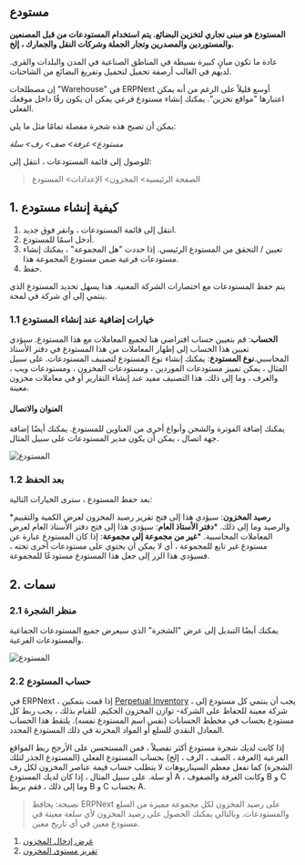 ## مستودع

**المستودع هو مبنى تجاري لتخزين البضائع. يتم استخدام المستودعات من قبل المصنعين والمستوردين والمصدرين وتجار الجملة وشركات النقل والجمارك ، إلخ.**

عادة ما تكون مبانٍ كبيرة بسيطة في المناطق الصناعية في المدن والبلدات والقرى. لديهم في الغالب أرصفة تحميل لتحميل وتفريغ البضائع من الشاحنات.

إن مصطلحات "Warehouse" في ERPNext أوسع قليلاً على الرغم من أنه يمكن اعتبارها "مواقع تخزين". يمكنك إنشاء مستودع فرعي يمكن أن يكون رفًا داخل موقعك الفعلي.

يمكن أن تصبح هذه شجرة مفصلة تمامًا مثل ما يلي:

_مستودع> غرفة> صف> رف> سلة_

للوصول إلى قائمة المستودعات ، انتقل إلى:

> الصفحة الرئيسية> المخزون> الإعدادات> المستودع

## 1. كيفية إنشاء مستودع

1. انتقل إلى قائمة المستودعات ، وانقر فوق جديد.
2. أدخل اسمًا للمستودع.
3. تعيين / التحقق من المستودع الرئيسي. إذا حددت "هل المجموعة" ، يمكنك إنشاء مستودعات فرعية ضمن مستودع المجموعة هذا.
4. حفظ.

يتم حفظ المستودعات مع اختصارات الشركة المعنية. هذا يسهل تحديد المستودع الذي ينتمي إلى أي شركة في لمحة.

### 1.1 خيارات إضافية عند إنشاء المستودع

**الحساب**: قم بتعيين حساب افتراضي هنا لجميع المعاملات مع هذا المستودع. سيؤدي تعيين هذا الحساب إلى إظهار المعاملات من هذا المستودع في دفتر الأستاذ المحاسبي.**نوع المستودع**: يمكنك إنشاء نوع المستودع لتصنيف المستودعات. على سبيل المثال ، يمكن تمييز مستودعات الموردين ، ومستودعات المخزون ، ومستودعات ويب ، والغرف ، وما إلى ذلك. هذا التصنيف مفيد عند إنشاء التقارير أو في معاملات مخزون معينة.

#### العنوان والاتصال

يمكنك إضافة الفوترة والشحن وأنواع أخرى من العناوين للمستودع. يمكنك أيضًا إضافة جهة اتصال ، يمكن أن يكون مدير المستودعات على سبيل المثال.

![المستودع](https://docs.erpnext.com/files/warehouse.png)

### 1.2 بعد الحفظ

بعد حفظ المستودع ، سترى الخيارات التالية:

***رصيد المخزون**: سيؤدي هذا إلى فتح تقرير رصيد المخزون لعرض الكمية والتقييم والرصيد وما إلى ذلك.
***دفتر الأستاذ العام**: سيؤدي هذا إلى فتح دفتر الأستاذ العام لعرض المعاملات المحاسبية.
***غير من مجموعة إلى مجموعة**: إذا كان المستودع عبارة عن مستودع غير تابع للمجموعة ، أي لا يمكن أن يحتوي على مستودعات أخرى تحته ، فسيؤدي هذا الزر إلى جعل هذا المستودع مستودعًا للمجموعة.

## 2. سمات

### 2.1 منظر الشجرة

يمكنك أيضًا التبديل إلى عرض "الشجرة" الذي سيعرض جميع المستودعات الجماعية والمستودعات الفرعية.

![المستودع](https://docs.erpnext.com/files/warehouse-tree.png)

### 2.2 حساب المستودع

في ERPNext ، إذا قمت بتمكين [Perpetual Inventory](https://docs.erpnext.com/docs/v13/user/manual/en/stock/perpetual-inventory) ، يجب أن ينتمي كل مستودع إلى شركة معينة للحفاظ على الشركة- توازن المخزون الحكيم. للقيام بذلك ، يجب ربط كل مستودع بحساب في مخطط الحسابات (نفس اسم المستودع نفسه). يلتقط هذا الحساب المعادل النقدي للسلع أو المواد المخزنة في ذلك المستودع المحدد.

إذا كانت لديك شجرة مستودع أكثر تفصيلاً ، فمن المستحسن على الأرجح ربط المواقع الفرعية (الغرفة ، الصف ، الرف ، إلخ) بحساب المستودع الفعلي (المستودع الجذر لتلك الشجرة) كما تفعل معظم السيناريوهات لا يتطلب حساب قيمة عناصر المخزون لكل رف أو سلة. على سبيل المثال ، إذا كان لديك المستودع A ، وكانت الغرفة والصفوف B و C وما إلى ذلك ، فقم بربط B و C بحساب A.

> نصيحة: يحافظ ERPNext على رصيد المخزون لكل مجموعة مميزة من السلع والمستودعات. وبالتالي يمكنك الحصول على رصيد المخزون لأي سلعة معينة في مستودع معين في أي تاريخ معين.

1. [غرض إدخال المخزون](https://docs.erpnext.com/docs/v13/user/manual/en/stock/articles/stock-entry-purpose)
2. [تقرير مستوى المخزون](https://docs.erpnext.com/docs/v13/user/manual/en/stock/stock-level-report)